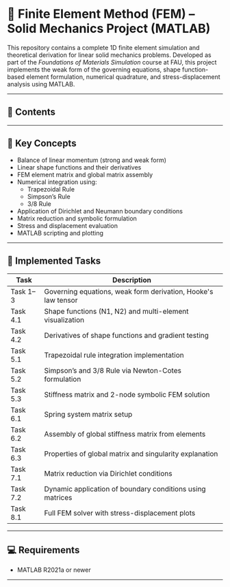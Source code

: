 # 🧱 Finite Element Method (FEM) – Solid Mechanics Project (MATLAB)

This repository contains a complete 1D finite element simulation and theoretical derivation for linear solid mechanics problems. Developed as part of the *Foundations of Materials Simulation* course at FAU, this project implements the weak form of the governing equations, shape function-based element formulation, numerical quadrature, and stress-displacement analysis using MATLAB.

---

## 📁 Contents


---

## 🧠 Key Concepts

- Balance of linear momentum (strong and weak form)
- Linear shape functions and their derivatives
- FEM element matrix and global matrix assembly
- Numerical integration using:
  - Trapezoidal Rule
  - Simpson’s Rule
  - 3/8 Rule
- Application of Dirichlet and Neumann boundary conditions
- Matrix reduction and symbolic formulation
- Stress and displacement evaluation
- MATLAB scripting and plotting

---

## 📌 Implemented Tasks

| Task       | Description                                                    |
|------------|----------------------------------------------------------------|
| Task 1–3   | Governing equations, weak form derivation, Hooke's law tensor  |
| Task 4.1   | Shape functions (N1, N2) and multi-element visualization       |
| Task 4.2   | Derivatives of shape functions and gradient testing            |
| Task 5.1   | Trapezoidal rule integration implementation                    |
| Task 5.2   | Simpson’s and 3/8 Rule via Newton-Cotes formulation            |
| Task 5.3   | Stiffness matrix and 2-node symbolic FEM solution              |
| Task 6.1   | Spring system matrix setup                                     |
| Task 6.2   | Assembly of global stiffness matrix from elements              |
| Task 6.3   | Properties of global matrix and singularity explanation        |
| Task 7.1   | Matrix reduction via Dirichlet conditions                      |
| Task 7.2   | Dynamic application of boundary conditions using matrices      |
| Task 8.1   | Full FEM solver with stress-displacement plots                 |

---

## 💻 Requirements

- MATLAB R2021a or newer

---



